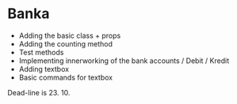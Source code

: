 # Banka
+ Adding the basic class + props
+ Adding the counting method
+ Test methods
+ Implementing innerworking of the bank accounts / Debit / Kredit
+ Adding textbox
+ Basic commands for textbox




Dead-line is 23. 10.
